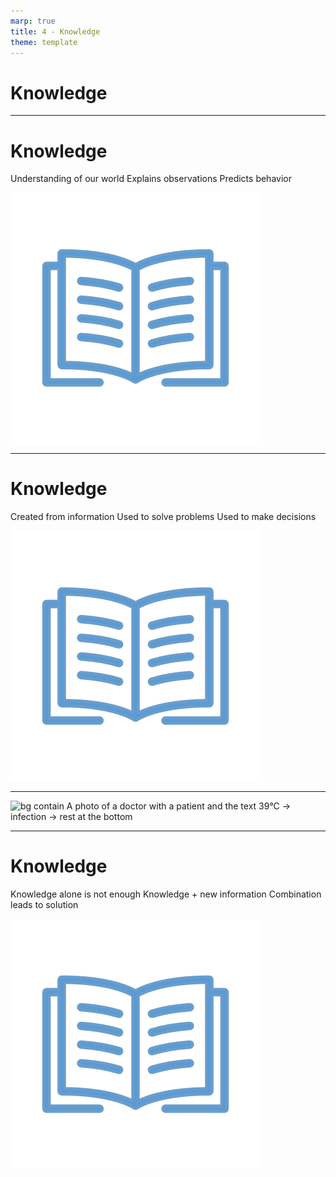 ```yaml
---
marp: true
title: 4 - Knowledge
theme: template
---
```


<!-- _class: title-only -->

# Knowledge

<!--
Sir Francis Bacon famously said that "knowledge is power";

But what makes knowledge so powerful?

And what exactly is knowledge in the first place?
-->

---

<!-- _class: title-two-content-left-center -->

# Knowledge

Understanding of our world
Explains observations
Predicts behavior

![image An icon of an open book in a flat minimalist style](images/459-5.png)

<!--
[1] Knowledge is a theoretical or practical understanding of the natural world around us.

[2] It explains the observations that we see and why things behave the way they do.

[3] In addition, it allows us to predict the behavior of phenomena in our world.

Both of which, are quite beneficial to our survival and our ability to thrive in the world.
-->

---

<!-- _class: title-two-content-left-center -->

# Knowledge

Created from information
Used to solve problems
Used to make decisions

![image An icon of an open book in a flat minimalist style](images/532-5.png)

<!--
[1] Knowledge is created from information.

It is essentially a collection of information that has been organized to provide a consistent and cohesive understanding of a specific topic.

[2] From a more pragmatic standpoint, knowledge is used to solve problems within a specific domain.

[3] Knowledge allows us to make decisions so that we can take an action that leads us to a goal of some kind.
-->

---

<!-- _class: one-pane -->

![bg contain A photo of a doctor with a patient and the text 39°C -> infection -> rest at the bottom](images/Slide18.png)


<!--
[1-2] For example, imagine that our doctor knows that when a person's body temperature rises to 39°C, that they are likely fighting an infection.

This relationship between an increase in body temperature and the presence of an infection is what we refer to as knowledge.

In the case of our example, our doctor would use this knowledge to decide that we are most likely fighting an infection. 

[3] As a result of this knowledge, they would likely take the action of recommending that we get plenty of rest, drink lots of fluids, and potentially get further testing if necessary.
-->

---

<!-- _class: title-two-content-left-center -->

# Knowledge

Knowledge alone is not enough
Knowledge + new information
Combination leads to solution

![image An icon of an open book in a flat minimalist style](images/518-5.png)

<!--
[1] Knowledge alone isn't enough to solve problems.

[2] In order to solve real-world problems, we need to use knowledge in combination with new information.

[3] It's this combination of existing knowledge and new information that leads to a solution to a problem.

For example, our doctor used a combination of their existing medical knowledge and new information about our current body temperature to decide that we were likely fighting an infection and recommend a course of treatment.
-->
